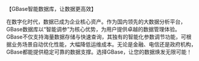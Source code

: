 【GBase智能数据库，让数据更高效】

在数字化时代，数据已成为企业核心资产。作为国内领先的大数据分析平台，GBase数据库以“智能调参”为核心优势，为用户提供卓越的数据管理体验。GBase不仅支持海量数据存储与快速查询，其独有的智能化参数调节功能，可根据业务场景自动优化性能，大幅降低运维成本。无论是金融、电信还是政府机构，GBase都能提供稳定可靠的数据支撑。选择GBase，让您的数据焕发无限可能！